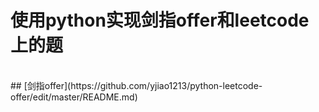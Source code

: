 # 使用python实现剑指offer和leetcode上的题 
</br>
## [剑指offer](https://github.com/yjiao1213/python-leetcode-offer/edit/master/README.md)
